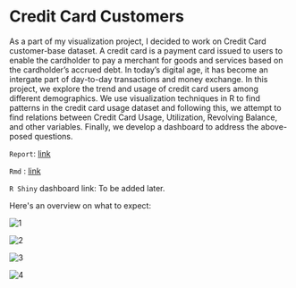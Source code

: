 # Credit Card Customers

As a part of my visualization project, I decided to work on Credit Card customer-base dataset. A credit card is a payment card issued to users to enable the cardholder to pay a merchant for goods and services based on the cardholder’s accrued debt. In today’s digital age, it has become an intergate part of day-to-day transactions and money exchange. In this project, we explore the trend and usage of credit card users among different demographics. We use visualization techniques in R to find patterns in the credit card usage dataset and following this, we attempt to find relations between Credit Card Usage, Utilization, Revolving Balance, and other variables. Finally, we develop a dashboard to address the above-posed questions.

`Report`: [link](https://github.com/Deepmalya3D/Credit-Card-Customers/blob/main/doc/Visualisation-Project.pdf)

`Rmd` : [link](https://github.com/Deepmalya3D/Credit-Card-Customers/blob/main/src/Visualisation%20Project.Rmd)

`R Shiny` dashboard link: To be added later.

Here's an overview on what to expect:

![1](https://user-images.githubusercontent.com/65423670/198865359-74b9c038-fefa-49c7-97aa-2d8296d92016.png)

![2](https://user-images.githubusercontent.com/65423670/198865364-b5867924-034a-4c0d-b9fc-38de072e0eb4.png)

![3](https://user-images.githubusercontent.com/65423670/198865365-dcaf8dc4-2663-42da-888f-70d8c9b6fcee.png)

![4](https://user-images.githubusercontent.com/65423670/198865366-bc530053-6076-4b24-a2ef-6f2748f3f0f5.png)
